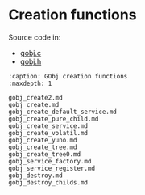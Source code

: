 # Creation functions

Source code in:
- [gobj.c](https://github.com/artgins/yunetas/blob/main/kernel/c/gobj-c/src/gobj.c)
- [gobj.h](https://github.com/artgins/yunetas/blob/main/kernel/c/gobj-c/src/gobj.h)

```{toctree}
:caption: GObj creation functions
:maxdepth: 1

gobj_create2.md
gobj_create.md
gobj_create_default_service.md
gobj_create_pure_child.md
gobj_create_service.md
gobj_create_volatil.md
gobj_create_yuno.md
gobj_create_tree.md
gobj_create_tree0.md
gobj_service_factory.md
gobj_service_register.md
gobj_destroy.md
gobj_destroy_childs.md

```
